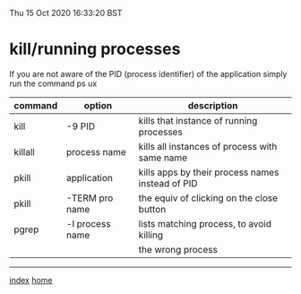 Thu 15 Oct 2020 16:33:20 BST

# kill/running processes

If you are not aware of the PID \(process identifier) of the application simply run the command ps ux 

| command | option          | description                                 |
| ------- | --------------- | ------------------------------------------- |
| kill    | -9 PID          | kills that instance of running processes    |
| killall | process name    | kills all instances of process with same name |
| pkill   | application     | kills apps by their process names instead of PID |
| pkill   | -TERM pro name  | the equiv of clicking on the close button | 
| pgrep   | -l process name | lists matching process, to avoid killing |
|         |                 | the wrong process                        |
___
[index](./index-file.md)
[home](./home.md) 
